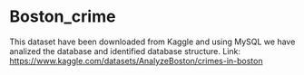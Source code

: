 # Boston_crime
This dataset have been downloaded from Kaggle and using MySQL we have analized the database and identified database structure. 
Link: https://www.kaggle.com/datasets/AnalyzeBoston/crimes-in-boston
